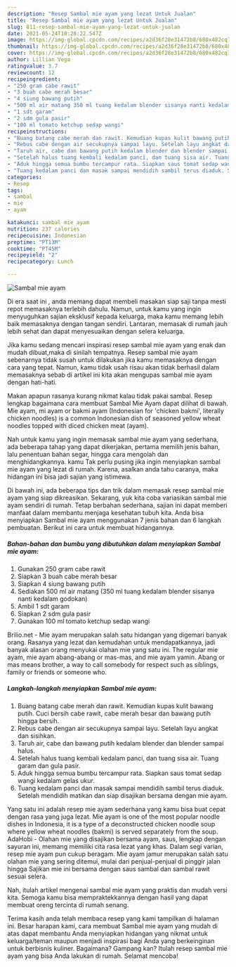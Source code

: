 ```yaml
---
description: "Resep Sambal mie ayam yang lezat Untuk Jualan"
title: "Resep Sambal mie ayam yang lezat Untuk Jualan"
slug: 811-resep-sambal-mie-ayam-yang-lezat-untuk-jualan
date: 2021-05-24T10:28:22.547Z
image: https://img-global.cpcdn.com/recipes/a2d36f28e31472b8/680x482cq70/sambal-mie-ayam-foto-resep-utama.jpg
thumbnail: https://img-global.cpcdn.com/recipes/a2d36f28e31472b8/680x482cq70/sambal-mie-ayam-foto-resep-utama.jpg
cover: https://img-global.cpcdn.com/recipes/a2d36f28e31472b8/680x482cq70/sambal-mie-ayam-foto-resep-utama.jpg
author: Lillian Vega
ratingvalue: 3.7
reviewcount: 12
recipeingredient:
- "250 gram cabe rawit"
- "3 buah cabe merah besar"
- "4 siung bawang putih"
- "500 ml air matang 350 ml tuang kedalam blender sisanya nanti kedalam godokan"
- "1 sdt garam"
- "2 sdm gula pasir"
- "100 ml tomato ketchup sedap wangi"
recipeinstructions:
- "Buang batang cabe merah dan rawit. Kemudian kupas kulit bawang putih. Cuci bersih cabe rawit, cabe merah besar dan bawang putih hingga bersih."
- "Rebus cabe dengan air secukupnya sampai layu. Setelah layu angkat dan sisihkan."
- "Taruh air, cabe dan bawang putih kedalam blender dan blender sampai halus."
- "Setelah halus tuang kembali kedalam panci, dan tuang sisa air. Tuang garam dan gula pasir."
- "Aduk hingga semua bumbu tercampur rata. Siapkan saus tomat sedap wangi kedalam gelas ukur."
- "Tuang kedalam panci dan masak sampai mendidih sambil terus diaduk. Setelah mendidih matikan dan siap disajikan bersama dengan mie ayam."
categories:
- Resep
tags:
- sambal
- mie
- ayam

katakunci: sambal mie ayam 
nutrition: 237 calories
recipecuisine: Indonesian
preptime: "PT13M"
cooktime: "PT45M"
recipeyield: "2"
recipecategory: Lunch

---
```



![Sambal mie ayam](https://img-global.cpcdn.com/recipes/a2d36f28e31472b8/680x482cq70/sambal-mie-ayam-foto-resep-utama.jpg)

Di era  saat ini , anda memang dapat membeli masakan siap saji tanpa mesti repot memasaknya terlebih dahulu. Namun, untuk kamu yang ingin menyuguhkan sajian eksklusif kepada keluarga, maka kamu memang lebih baik memasaknya dengan tangan sendiri. Lantaran, memasak di rumah jauh lebih sehat dan dapat menyesuaikan dengan selera keluarga.

Jika kamu sedang mencari inspirasi resep sambal mie ayam yang enak dan mudah dibuat,maka di sinilah tempatnya. Resep sambal mie ayam  sebenarnya tidak susah untuk dilakukan jika kamu memasaknya dengan cara yang tepat. Namun, kamu tidak usah risau akan tidak berhasil dalam memasaknya 
sebab di artikel ini kita akan mengupas sambal mie ayam dengan hati-hati.  

Makan apapun rasanya kurang nikmat kalau tidak pakai sambal. Resep lengkap bagaimana cara membuat Sambal Mie Ayam dapat dilihat di bawah. Mie ayam, mi ayam or bakmi ayam (Indonesian for &#39;chicken bakmi&#39;, literally chicken noodles) is a common Indonesian dish of seasoned yellow wheat noodles topped with diced chicken meat (ayam).

Nah untuk kamu yang ingin memasak sambal mie ayam yang sederhana, ada beberapa tahap yang dapat dikerjakan, pertama memilih jenis bahan, lalu penentuan bahan segar, hingga cara mengolah dan menghidangkannya. kamu Tak perlu pusing jika ingin menyiapkan sambal mie ayam yang lezat di rumah. Karena, asalkan anda  tahu caranya, maka hidangan ini bisa jadi sajian yang istimewa.

Di bawah ini, ada beberapa tips dan trik dalam memasak resep sambal mie ayam yang siap dikreasikan. Sekarang, yuk kita coba variasikan sambal mie ayam sendiri di rumah. Tetap berbahan sederhana, sajian ini dapat memberi manfaat dalam membantu menjaga kesehatan tubuh kita. Anda bisa menyiapkan Sambal mie ayam menggunakan 7 jenis bahan dan 6 langkah pembuatan. Berikut ini cara untuk membuat hidangannya.

<!--inarticleads1-->

##### Bahan-bahan dan bumbu yang dibutuhkan dalam menyiapkan Sambal mie ayam:

1. Gunakan 250 gram cabe rawit
1. Siapkan 3 buah cabe merah besar
1. Siapkan 4 siung bawang putih
1. Sediakan 500 ml air matang (350 ml tuang kedalam blender sisanya nanti kedalam godokan)
1. Ambil 1 sdt garam
1. Siapkan 2 sdm gula pasir
1. Gunakan 100 ml tomato ketchup sedap wangi


Brilio.net - Mie ayam merupakan salah satu hidangan yang digemari banyak orang. Rasanya yang lezat dan kemudahan untuk mendapatkannya, jadi banyak alasan orang menyukai olahan mie yang satu ini. The regular mie ayam, mie ayam abang-abang or mas-mas, and mie ayam yamin. Abang or mas means brother, a way to call somebody for respect such as siblings, family or friends or someone who. 

<!--inarticleads2-->

##### Langkah-langkah menyiapkan Sambal mie ayam:

1. Buang batang cabe merah dan rawit. Kemudian kupas kulit bawang putih. Cuci bersih cabe rawit, cabe merah besar dan bawang putih hingga bersih.
1. Rebus cabe dengan air secukupnya sampai layu. Setelah layu angkat dan sisihkan.
1. Taruh air, cabe dan bawang putih kedalam blender dan blender sampai halus.
1. Setelah halus tuang kembali kedalam panci, dan tuang sisa air. Tuang garam dan gula pasir.
1. Aduk hingga semua bumbu tercampur rata. Siapkan saus tomat sedap wangi kedalam gelas ukur.
1. Tuang kedalam panci dan masak sampai mendidih sambil terus diaduk. Setelah mendidih matikan dan siap disajikan bersama dengan mie ayam.


Yang satu ini adalah resep mie ayam sederhana yang kamu bisa buat cepat dengan rasa yang juga lezat. Mie ayam is one of the most popular noodle dishes in Indonesia, it is a type of a deconstructed chicken noodle soup where yellow wheat noodles (bakmi) is served separately from the soup. AdaHobi - Olahan mie yang disajikan bersama ayam, saus, lengkap dengan sayuran ini, memang memiliki cita rasa lezat yang khas. Dalam segi varian, resep mie ayam pun cukup beragam. Mie ayam jamur merupakan salah satu olahan mie yang sering ditemui, mulai dari penjual-penjual di pinggir jalan hingga Sajikan mie ini bersama dengan saus sambal dan sambal rawit sesuai selera. 

Nah, itulah artikel mengenai  sambal mie ayam  yang praktis dan mudah versi kita. Semoga kamu bisa mempraktekkannya dengan hasil yang dapat membuat oreng tercinta di rumah senang. 

Terima kasih anda telah membaca resep yang kami tampilkan di halaman ini. Besar harapan kami, cara membuat  Sambal mie ayam yang mudah di atas dapat membantu Anda menyiapkan hidangan yang nikmat untuk keluarga/teman maupun menjadi inspirasi bagi Anda yang berkeinginan untuk berbisnis kuliner. Bagaimana? Gampang kan? Itulah resep sambal mie ayam yang bisa Anda lakukan di rumah. Selamat mencoba!

